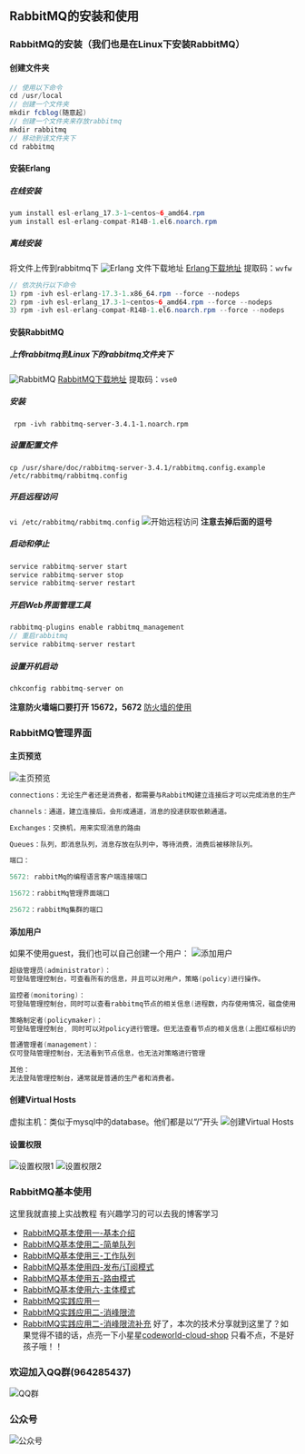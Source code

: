 ## RabbitMQ的安装和使用 
### RabbitMQ的安装（我们也是在Linux下安装RabbitMQ）
#### 创建文件夹
```java
// 使用以下命令
cd /usr/local
// 创建一个文件夹
mkdir fcblog(随意起)
// 创建一个文件夹来存放rabbitmq
mkdir rabbitmq
// 移动到该文件夹下
cd rabbitmq
```
#### 安装Erlang
##### 在线安装
```java
yum install esl-erlang_17.3-1~centos~6_amd64.rpm
yum install esl-erlang-compat-R14B-1.el6.noarch.rpm
```
##### 离线安装
将文件上传到rabbitmq下
![Erlang](https://fcblog-1300450814.cos.ap-chengdu.myqcloud.com/2020/03/03/7191583232779369.png)
文件下载地址
[Erlang下载地址](https://pan.baidu.com/s/1fyHZ8PD1pDR1Lv7PLZSoMw)
提取码：`wvfw`
```java
// 依次执行以下命令
1）rpm -ivh esl-erlang-17.3-1.x86_64.rpm --force --nodeps
2）rpm -ivh esl-erlang_17.3-1~centos~6_amd64.rpm --force --nodeps
3）rpm -ivh esl-erlang-compat-R14B-1.el6.noarch.rpm --force --nodeps
```
#### 安装RabbitMQ
##### 上传rabbitmq到Linux下的rabbitmq文件夹下
![RabbitMQ](https://fcblog-1300450814.cos.ap-chengdu.myqcloud.com/2020/03/03/37821583238636587.png)
[RabbitMQ下载地址](https://pan.baidu.com/s/1FbEtqUILBmqVkfGES5JF6A)
提取码：`vse0`
##### 安装
` rpm -ivh rabbitmq-server-3.4.1-1.noarch.rpm`
##### 设置配置文件
`cp /usr/share/doc/rabbitmq-server-3.4.1/rabbitmq.config.example /etc/rabbitmq/rabbitmq.config`
##### 开启远程访问
`vi /etc/rabbitmq/rabbitmq.config`
![开始远程访问](https://fcblog-1300450814.cos.ap-chengdu.myqcloud.com/2020/03/03/8091583238809997.png)
**注意去掉后面的逗号**
##### 启动和停止
```java
service rabbitmq-server start
service rabbitmq-server stop
service rabbitmq-server restart
```
##### 开启Web界面管理工具
```java
rabbitmq-plugins enable rabbitmq_management
// 重启rabbitmq
service rabbitmq-server restart
```
##### 设置开机启动
```java
chkconfig rabbitmq-server on
```
**注意防火墙端口要打开 15672，5672**
[防火墙的使用](../firewall/firewall-use.md)
### RabbitMQ管理界面
#### 主页预览
![主页预览](https://fcblog-1300450814.cos.ap-chengdu.myqcloud.com/2020/03/04/72931583282706452.png)
```java
connections：无论生产者还是消费者，都需要与RabbitMQ建立连接后才可以完成消息的生产和消费，在这里可以查看连接情况

channels：通道，建立连接后，会形成通道，消息的投递获取依赖通道。

Exchanges：交换机，用来实现消息的路由

Queues：队列，即消息队列，消息存放在队列中，等待消费，消费后被移除队列。

端口：

5672: rabbitMq的编程语言客户端连接端口

15672：rabbitMq管理界面端口

25672：rabbitMq集群的端口
```
#### 添加用户
如果不使用guest，我们也可以自己创建一个用户：
![添加用户](https://fcblog-1300450814.cos.ap-chengdu.myqcloud.com/2020/03/04/73701583282932776.png)
```java
超级管理员(administrator)：
可登陆管理控制台，可查看所有的信息，并且可以对用户，策略(policy)进行操作。

监控者(monitoring)：
可登陆管理控制台，同时可以查看rabbitmq节点的相关信息(进程数，内存使用情况，磁盘使用情况等)

策略制定者(policymaker)：
可登陆管理控制台, 同时可以对policy进行管理。但无法查看节点的相关信息(上图红框标识的部分)。

普通管理者(management)：
仅可登陆管理控制台，无法看到节点信息，也无法对策略进行管理

其他：
无法登陆管理控制台，通常就是普通的生产者和消费者。
```
#### 创建Virtual Hosts
虚拟主机：类似于mysql中的database。他们都是以“/”开头
![创建Virtual Hosts](https://fcblog-1300450814.cos.ap-chengdu.myqcloud.com/2020/03/04/41471583283046073.png)
#### 设置权限
![设置权限1](https://fcblog-1300450814.cos.ap-chengdu.myqcloud.com/2020/03/04/11551583283086308.png)
![设置权限2](https://fcblog-1300450814.cos.ap-chengdu.myqcloud.com/2020/03/04/89731583283099817.png)
### RabbitMQ基本使用
这里我就直接上实战教程
有兴趣学习的可以去我的博客学习
* [RabbitMQ基本使用一-基本介绍](https://feicheng.xyz/2020/04/05/RabbitMQ%E5%9F%BA%E6%9C%AC%E4%BD%BF%E7%94%A8%E4%B8%80(%E7%AE%80%E5%8D%95%E4%BB%8B%E7%BB%8D)/)
* [RabbitMQ基本使用二-简单队列](https://feicheng.xyz/2020/04/06/RabbitMQ%E5%9F%BA%E6%9C%AC%E4%BD%BF%E7%94%A8%E4%BA%8C-%E7%AE%80%E5%8D%95%E9%98%9F%E5%88%97/)
* [RabbitMQ基本使用三-工作队列](https://feicheng.xyz/2020/04/07/RabbitMQ%E5%9F%BA%E6%9C%AC%E4%BD%BF%E7%94%A8%E4%B8%89-%E5%B7%A5%E4%BD%9C%E9%98%9F%E5%88%97/)
* [RabbitMQ基本使用四-发布/订阅模式](https://feicheng.xyz/2020/04/11/RabbitMQ%E5%9F%BA%E6%9C%AC%E4%BD%BF%E7%94%A8%E5%9B%9B-%E5%8F%91%E5%B8%83-%E8%AE%A2%E9%98%85%E9%98%9F%E5%88%97/)
* [RabbitMQ基本使用五-路由模式](https://feicheng.xyz/2020/04/12/RabbitMQ%E5%9F%BA%E6%9C%AC%E4%BD%BF%E7%94%A8%E4%BA%94-%E8%B7%AF%E7%94%B1%E6%A8%A1%E5%BC%8F/)
* [RabbitMQ基本使用六-主体模式](https://feicheng.xyz/2020/04/14/RabbitMQ%E5%9F%BA%E6%9C%AC%E4%BD%BF%E7%94%A8%E5%85%AD-%E4%B8%BB%E9%A2%98%E6%A8%A1%E5%BC%8F/)
* [RabbitMQ实践应用一](https://feicheng.xyz/2020/04/14/RabbitMQ%E5%AE%9E%E8%B7%B5%E5%BA%94%E7%94%A8%E4%B8%80/)
* [RabbitMQ实践应用二-消峰限流](https://feicheng.xyz/2020/04/19/RabbitMQ%E5%AE%9E%E8%B7%B5%E4%BA%8C-%E6%B6%88%E5%B3%B0%E9%99%90%E6%B5%81/)
* [RabbitMQ实践应用二-消峰限流补充](https://feicheng.xyz/2020/04/19/RabbitMQ%E5%AE%9E%E8%B7%B5%E4%BA%8C-%E6%B6%88%E5%B3%B0%E9%99%90%E6%B5%81%E8%A1%A5%E5%85%85/)
好了，本次的技术分享就到这里了？如果觉得不错的话，点亮一下小星星[codeworld-cloud-shop](https://github.com/javaenigneer/codeworld-cloud-shop-api)
只看不点，不是好孩子哦！！
### 欢迎加入QQ群(964285437)
![QQ群](https://fcblog-1300450814.cos.ap-chengdu.myqcloud.com/2020/hexoblog/temp_qrcode_share_964285437.png)
### 公众号
![公众号](https://codeworld-cloud-shop-1300450814.cos.ap-chengdu.myqcloud.com/qrcode_for_gh_e90987068371_258.jpg)
